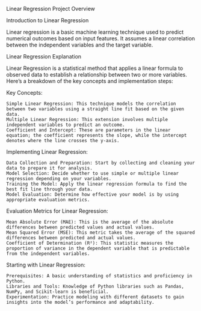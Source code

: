 
Linear Regression Project Overview


Introduction to Linear Regression

Linear regression is a basic machine learning technique used to predict numerical outcomes based on input features. It assumes a linear correlation between the independent variables and the target variable.


Linear Regression Explanation

Linear Regression is a statistical method that applies a linear formula to observed data to establish a relationship between two or more variables. Here’s a breakdown of the key concepts and implementation steps:

Key Concepts:

    Simple Linear Regression: This technique models the correlation between two variables using a straight line fit based on the given data.
    Multiple Linear Regression: This extension involves multiple independent variables to predict an outcome.
    Coefficient and Intercept: These are parameters in the linear equation; the coefficient represents the slope, while the intercept denotes where the line crosses the y-axis.

Implementing Linear Regression:

    Data Collection and Preparation: Start by collecting and cleaning your data to prepare it for analysis.
    Model Selection: Decide whether to use simple or multiple linear regression depending on your variables.
    Training the Model: Apply the linear regression formula to find the best fit line through your data.
    Model Evaluation: Determine how effective your model is by using appropriate evaluation metrics.

Evaluation Metrics for Linear Regression:

    Mean Absolute Error (MAE): This is the average of the absolute differences between predicted values and actual values.
    Mean Squared Error (MSE): This metric takes the average of the squared differences between predicted and actual values.
    Coefficient of Determination (R²): This statistic measures the proportion of variance in the dependent variable that is predictable from the independent variables.

Starting with Linear Regression:

    Prerequisites: A basic understanding of statistics and proficiency in Python.
    Libraries and Tools: Knowledge of Python libraries such as Pandas, NumPy, and Scikit-learn is beneficial.
    Experimentation: Practice modeling with different datasets to gain insights into the model’s performance and adaptability.
